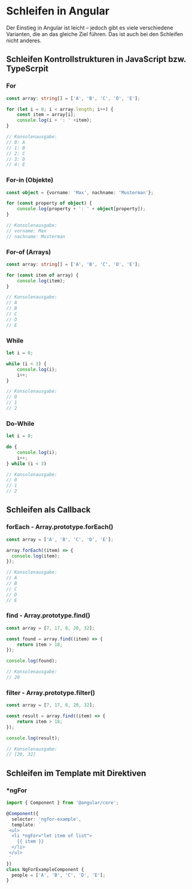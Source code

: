 # Schleifen in Angular

Der Einstieg in Angular ist leicht – jedoch gibt es viele verschiedene Varianten, die an das gleiche Ziel führen. 
Das ist auch bei den Schleifen nicht anderes.


## Schleifen Kontrollstrukturen in JavaScript bzw. TypeScrpit

### For

```typescript
const array: string[] = ['A', 'B', 'C', 'D', 'E'];

for (let i = 0; i < array.length; i++) {
    const item = array[i];
    console.log(i + ': ' +item);
}

// Konsolenausgabe:
// 0: A
// 1: B
// 2: C
// 3: D
// 4: E
```

### For-in (Objekte)

```typescript
const object = {vorname: 'Max', nachname: 'Musterman'};

for (const property of object) {
    console.log(property + ': ' + object[property]);
}

// Konsolenausgabe:
// vorname: Max
// nachname: Musterman
```

### For-of (Arrays)

```typescript
const array: string[] = ['A', 'B', 'C', 'D', 'E'];

for (const item of array) {
    console.log(item);
}

// Konsolenausgabe:
// A
// B
// C
// D
// E
```

### While
```typescript
let i = 0;

while (i < 3) {
    console.log(i);
    i++;
}

// Konsolenausgabe:
// 0
// 1
// 2
```

### Do-While
```typescript
let i = 0;

do {
    console.log(i);
    i++;
} while (i < 3)

// Konsolenausgabe:
// 0
// 1
// 2
```

## Schleifen als Callback

### forEach - Array.prototype.forEach()

```typescript
const array = ['A', 'B', 'C', 'D', 'E'];

array.forEach((item) => {
  console.log(item);
});

// Konsolenausgabe:
// A
// B
// C
// D
// E
```

### find - Array.prototype.find()
```typescript
const array = [7, 17, 8, 20, 32];

const found = array.find((item) => {
    return item > 18;
});

console.log(found);

// Konsolenausgabe:
// 20
```

### filter - Array.prototype.filter()
```typescript
const array = [7, 17, 8, 20, 32];

const result = array.find((item) => {
    return item > 18;
});

console.log(result);

// Konsolenausgabe:
// [20, 32]
```

## Schleifen im Template mit Direktiven

### *ngFor


```typescript
import { Component } from '@angular/core';

@Component({
  selector: 'ngfor-example',
  template: `
 <ul>
  <li *ngFor="let item of list"> 
    {{ item }}
  </li>
 </ul>
 `
})
class NgForExampleComponent {
  people = ['A', 'B', 'C', 'D', 'E'];
}
```

